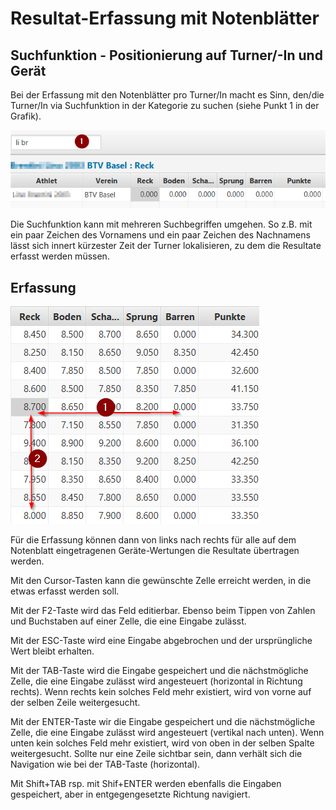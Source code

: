 # Resultat-Erfassung mit Notenblätter

## Suchfunktion - Positionierung auf Turner/-In und Gerät

Bei der Erfassung mit den Notenblätter pro Turner/In macht es Sinn, den/die Turner/In via Suchfunktion in der Kategorie zu suchen \(siehe Punkt 1 in der Grafik\).

![](../.gitbook/assets/erfassung-nach-notenblatt.png)

Die Suchfunktion kann mit mehreren Suchbegriffen umgehen. So z.B. mit ein paar Zeichen des Vornamens und ein paar Zeichen des Nachnamens lässt sich innert kürzester Zeit der Turner lokalisieren, zu dem die Resultate erfasst werden müssen.

## Erfassung

![](../.gitbook/assets/resultat-erfassung.png)

Für die Erfassung können dann von links nach rechts für alle auf dem Notenblatt eingetragenen Geräte-Wertungen die Resultate übertragen werden.

Mit den Cursor-Tasten kann die gewünschte Zelle erreicht werden, in die etwas erfasst werden soll.

Mit der F2-Taste wird das Feld editierbar. Ebenso beim Tippen von Zahlen und Buchstaben auf einer Zelle, die eine Eingabe zulässt.

Mit der ESC-Taste wird eine Eingabe abgebrochen und der ursprüngliche Wert bleibt erhalten.

Mit der TAB-Taste wird die Eingabe gespeichert und die nächstmögliche Zelle, die eine Eingabe zulässt wird angesteuert \(horizontal in Richtung rechts\). Wenn rechts kein solches Feld mehr existiert, wird von vorne auf der selben Zeile weitergesucht.

Mit der ENTER-Taste wir die Eingabe gespeichert und die nächstmögliche Zelle, die eine Eingabe zulässt wird angesteuert \(vertikal nach unten\). Wenn unten kein solches Feld mehr existiert, wird von oben in der selben Spalte weitergesucht. Sollte nur eine Zeile sichtbar sein, dann verhält sich die Navigation wie bei der TAB-Taste \(horizontal\).

Mit Shift+TAB rsp. mit Shif+ENTER werden ebenfalls die Eingaben gespeichert, aber in entgegengesetzte Richtung navigiert.

